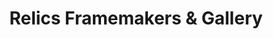 ---
title: "Relics Framemakers & Gallery"
url: /holladay/relics-framemakers-und-gallery/
shop: Rahmen
---